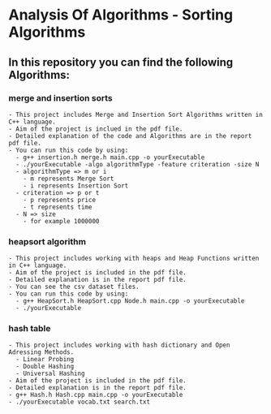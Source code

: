 # Analysis Of Algorithms - Sorting Algorithms

## In this repository you can find the following Algorithms:

### merge and insertion sorts
    - This project includes Merge and Insertion Sort Algorithms written in C++ language.
    - Aim of the project is inclued in the pdf file.
    - Detailed explanation of the code and Algorithms are in the report pdf file.
    - You can run this code by using:
      - g++ insertion.h merge.h main.cpp -o yourExecutable
      - ./yourExecutable -algo algorithmType -feature criteration -size N
      - algorithmType => m or i 
        - m represents Merge Sort
        - i represents Insertion Sort
      - criteration => p or t
        - p represents price
        - t represents time
      - N => size 
        - for example 1000000
  
### heapsort algorithm
    - This project includes working with heaps and Heap Functions written in C++ language.
    - Aim of the project is included in the pdf file.
    - Detailed explanation is in the report pdf file.
    - You can see the csv dataset files. 
    - You can run this code by using:
      - g++ HeapSort.h HeapSort.cpp Node.h main.cpp -o yourExecutable
      - ./yourExecutable

### hash table
    - This project includes working with hash dictionary and Open Adressing Methods.
      - Linear Probing
      - Double Hashing
      - Universal Hashing
    - Aim of the project is included in the pdf file.
    - Detailed explanation is in the report pdf file.
    - g++ Hash.h Hash.cpp main.cpp -o yourExecutable
    - ./yourExecutable vocab.txt search.txt
